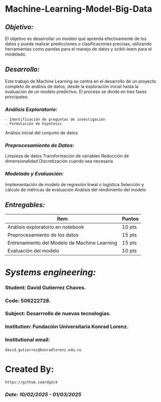 # Machine-Learning-Model-Big-Data

## *Objetivo:* 
El objetivo es desarrollar un modelo que aprenda efectivamente de los datos y pueda realizar predicciones o clasificaciones precisas, utilizando herramientas como pandas para el manejo de datos y scikit-learn para el modelado.

## *Desarrollo:*
Este trabajo de Machine Learning se centra en el desarrollo de un proyecto completo de análisis de datos, desde la exploración inicial hasta la evaluación de un modelo predictivo. El proceso se divide en tres fases principales:

### *Análisis Exploratorio:*
    - Identificación de preguntas de investigación
    . Formulación de hipótesis
Análisis inicial del conjunto de datos

### *Preprocesamiento de Datos:*
Limpieza de datos
Transformación de variables
Reducción de dimensionalidad
Discretización cuando sea necesaria

### *Modelado y Evaluación:*
Implementación de modelo de regresión lineal o logística
Selección y cálculo de métricas de evaluación
Análisis del rendimiento del modelo


## *Entregables:*
| Ítem | Puntos |
|------|--------|
| Análisis exploratorio en notebook | 10 pts |
| Preprocesamiento de los datos | 15 pts |
| Entrenamiento del Modelo de Machine Learning | 15 pts |
| Evaluación del modelo | 10 pts |


# *Systems engineering:*
### Student: David Gutierrez Chaves. 
### Code: 506222728.
### Subject: Desarrrollo de nuevas tecnologias.
### Institution: Fundación Universitaria Konrad Lorenz.

### Institutional email: 
    david.gutierrec@konradlorenz.edu.co  

  # Created By:
    https://github.com/dg2c4

### *Date: 10/02/2025 - 01/03/2025*
